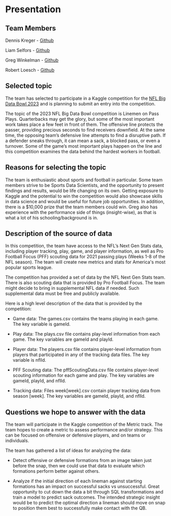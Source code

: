 # Presentation

## Team Members

Dennis Kreger - [Github](https://github.com/DennisKreger)

Liam Selfors - [Github](https://github.com/liam-selfors)

Greg Winkelman - [Github](https://github.com/GWinkelman)

Robert Loesch - [Github](https://github.com/googlecloudlab)


## Selected topic

The team has selected to participate in a Kaggle competition for the [NFL Big Data Bowl 2023](https://www.kaggle.com/competitions/nfl-big-data-bowl-2023) and is planning to submit an entry into the competition. 

The topic of the 2023 NFL Big Data Bowl competition is Linemen on Pass Plays. Quarterbacks may get the glory, but some of the most important work takes place a few feet in front of them. The offensive line protects the passer, providing precious seconds to find receivers downfield. At the same time, the opposing team’s defensive line attempts to find a disruptive path. If a defender sneaks through, it can mean a sack, a blocked pass, or even a turnover. Some of the game’s most important plays happen on the line and this competition examines the data behind the hardest workers in football.



## Reasons for selecting the topic

The team is enthusiastic about sports and football in particular. Some team members strive to be Sports Data Scientists, and the opportunity to present findings and results, would be life changing on its own. Getting exposure to Kaggle and the potential to win the competition would also showcase skills in data science and would be useful for future job opportunities. In addition, there is a $10,000 prize that the team members could win. Greg also has experience with the performance side of things (insight-wise), as that is what a lot of his schooling/background is in. 


## Description of the source of data

In this competition, the team have access to the NFL’s Next Gen Stats data, including player tracking, play, game, and player information, as well as Pro Football Focus (PFF) scouting data for 2021 passing plays (Weeks 1-8 of the NFL season). The team will create new metrics and stats for America's most popular sports league. 

The competition has provided a set of data by the NFL Next Gen Stats team. There is also scouting data that is provided by Pro Football Focus. The team might decide to bring in supplemental NFL data if needed. Such supplemental data must be free and publicly available.

Here is a high level description of the data that is provided by the competition:

- Game data: The games.csv contains the teams playing in each game. The key variable is gameId.

- Play data: The plays.csv file contains play-level information from each game. The key variables are gameId and playId.

- Player data: The players.csv file contains player-level information from players that participated in any of the tracking data files. The key variable is nflId.

- PFF Scouting data: The pffScoutingData.csv file contains player-level scouting information for each game and play. The key variables are gameId, playId, and nflId.

- Tracking data: Files week[week].csv contain player tracking data from season [week]. The key variables are gameId, playId, and nflId.


## Questions we hope to answer with the data

The team will participate in the Kaggle competition of the Metric track. The team hopes to create a metric to assess performance and/or strategy. This can be focused on offensive or defensive players, and on teams or individuals.

The team has gathered a list of ideas for analyzing the data:

- Detect offensive or defensive formations from an image taken just before the snap, then we could use that data to evaluate which formations perform better against others.

- Analyze if the initial direction of each lineman against starting formations has an impact on successful sacks vs  unsuccessful. Great opportunity to cut down the data a bit through SQL transformations and train a model to predict sack outcomes. The intended strategic insight would be to predict the optimal direction a lineman should move on snap to position them best to successfully make contact with the QB.
